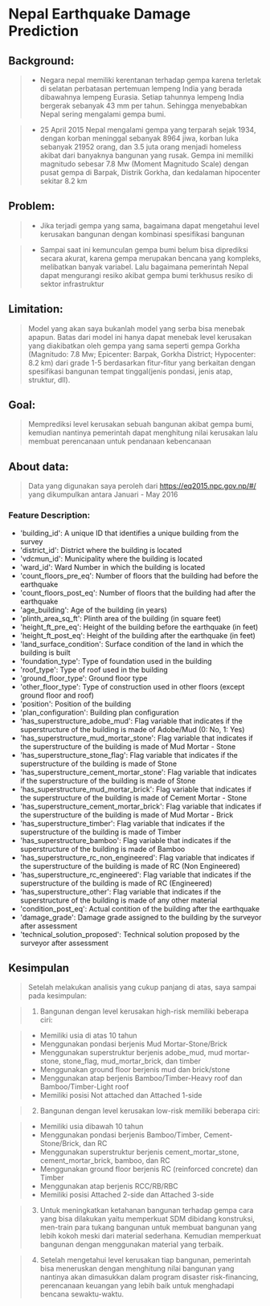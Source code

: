 # Nepal Earthquake Damage Prediction

## Background: 
> - Negara nepal memiliki kerentanan terhadap gempa karena terletak di selatan perbatasan pertemuan lempeng India yang berada dibawahnya lempeng Eurasia. Setiap tahunnya lempeng India bergerak sebanyak 43 mm per tahun. Sehingga menyebabkan Nepal sering mengalami gempa bumi.

> - 25 April 2015 Nepal mengalami gempa yang terparah sejak 1934, dengan korban meninggal sebanyak 8964 jiwa, korban luka sebanyak 21952 orang, dan 3.5 juta orang menjadi homeless akibat dari banyaknya bangunan yang rusak. Gempa ini memiliki magnitudo sebesar 7.8 Mw (Moment Magnitudo Scale) dengan pusat gempa di Barpak, Distrik Gorkha, dan kedalaman hipocenter sekitar 8.2 km

## Problem:
> - Jika terjadi gempa yang sama, bagaimana dapat mengetahui level kerusakan bangunan dengan kombinasi spesifikasi bangunan

> - Sampai saat ini kemunculan gempa bumi belum bisa diprediksi secara akurat, karena gempa merupakan bencana yang kompleks, melibatkan banyak variabel. Lalu bagaimana pemerintah Nepal dapat mengurangi resiko akibat gempa bumi terkhusus resiko di sektor infrastruktur

## Limitation:
> Model yang akan saya bukanlah model yang serba bisa menebak apapun. Batas dari model ini hanya dapat menebak level kerusakan yang diakibatkan oleh gempa yang sama seperti gempa Gorkha (Magnitudo: 7.8 Mw; Epicenter: Barpak, Gorkha District; Hypocenter: 8.2 km) dari grade 1-5 berdasarkan fitur-fitur yang berkaitan dengan spesifikasi bangunan tempat tinggal(jenis pondasi, jenis atap, struktur, dll).

## Goal: 
> Memprediksi level kerusakan sebuah bangunan akibat gempa bumi, kemudian nantinya pemerintah dapat menghitung nilai kerusakan lalu membuat perencanaan untuk pendanaan kebencanaan

## About data:
> Data yang digunakan saya peroleh dari https://eq2015.npc.gov.np/#/ yang dikumpulkan antara Januari - May 2016

### Feature Description:
- 'building_id': A unique ID that identifies a unique building from the survey
- 'district_id': District where the building is located
- 'vdcmun_id': Municipality where the building is located
- 'ward_id': Ward Number in which the building is located
- 'count_floors_pre_eq': Number of floors that the building had before the earthquake 
- 'count_floors_post_eq': Number of floors that the building had after the earthquake
- 'age_building': Age of the building (in years)
- 'plinth_area_sq_ft': Plinth area of the building (in square feet)
- 'height_ft_pre_eq': Height of the building before the earthquake (in feet)
- 'height_ft_post_eq': Height of the building after the earthquake (in feet)
- 'land_surface_condition': Surface condition of the land in which the building is built
- 'foundation_type': Type of foundation used in the building
- 'roof_type': Type of roof used in the building
- 'ground_floor_type': Ground floor type 
- 'other_floor_type': Type of construction used in other floors (except ground floor and roof)
- 'position': Position of the building
- 'plan_configuration': Building plan configuration
- 'has_superstructure_adobe_mud': Flag variable that indicates if the superstructure of the building is made of Adobe/Mud (0: No, 1: Yes)
- 'has_superstructure_mud_mortar_stone': Flag variable that indicates if the superstructure of the building is made of Mud Mortar - Stone
- 'has_superstructure_stone_flag': Flag variable that indicates if the superstructure of the building is made of Stone
- 'has_superstructure_cement_mortar_stone': Flag variable that indicates if the superstructure of the building is made of Stone
- 'has_superstructure_mud_mortar_brick': Flag variable that indicates if the superstructure of the building is made of Cement Mortar - Stone
- 'has_superstructure_cement_mortar_brick': Flag variable that indicates if the superstructure of the building is made of Mud Mortar - Brick 
- 'has_superstructure_timber': Flag variable that indicates if the superstructure of the building is made of Timber
- 'has_superstructure_bamboo': Flag variable that indicates if the superstructure of the building is made of Bamboo
- 'has_superstructure_rc_non_engineered': Flag variable that indicates if the superstructure of the building is made of RC (Non Engineered)
- 'has_superstructure_rc_engineered': Flag variable that indicates if the superstructure of the building is made of RC (Engineered)
- 'has_superstructure_other': Flag variable that indicates if the superstructure of the building is made of any other material
- 'condition_post_eq': Actual contition of the building after the earthquake
- 'damage_grade': Damage grade assigned to the building by the surveyor after assessment
- 'technical_solution_proposed': Technical solution proposed by the surveyor after assessment

## Kesimpulan
> Setelah melakukan analisis yang cukup panjang di atas, saya sampai pada kesimpulan:

> 1. Bangunan dengan level kerusakan high-risk memiliki beberapa ciri:

>   - Memiliki usia di atas 10 tahun
>   - Menggunakan pondasi berjenis Mud Mortar-Stone/Brick
>   - Menggunakan superstruktur berjenis adobe_mud, mud mortar-stone, stone_flag, mud_mortar_brick, dan timber
>   - Menggunakan ground floor berjenis mud dan brick/stone
>   - Menggunakan atap berjenis Bamboo/Timber-Heavy roof dan Bamboo/Timber-Light roof
>   - Memiliki posisi Not attached dan Attached 1-side

> 2. Bangunan dengan level kerusakan low-risk memiliki beberapa ciri:

>   - Memiliki usia dibawah 10 tahun
>   - Menggunakan pondasi berjenis Bamboo/Timber, Cement-Stone/Brick, dan RC
>   - Menggunakan superstruktur berjenis cement_mortar_stone, cement_mortar_brick, bamboo, dan RC
>   - Menggunakan ground floor berjenis RC (reinforced concrete) dan Timber
>   - Menggunakan atap berjenis RCC/RB/RBC
>   - Memiliki posisi Attached 2-side dan Attached 3-side

> 3. Untuk meningkatkan ketahanan bangunan terhadap gempa cara yang bisa dilakukan yaitu memperkuat SDM dibidang konstruksi, men-train para tukang bangunan untuk membuat bangunan yang lebih kokoh meski dari material sederhana. Kemudian memperkuat bangunan dengan menggunakan material yang terbaik.

> 4. Setelah mengetahui level kerusakan tiap bangunan, pemerintah bisa meneruskan dengan menghitung nilai bangunan yang nantinya akan dimasukkan dalam program disaster risk-financing, perencanaan keuangan yang lebih baik untuk menghadapi bencana sewaktu-waktu.
